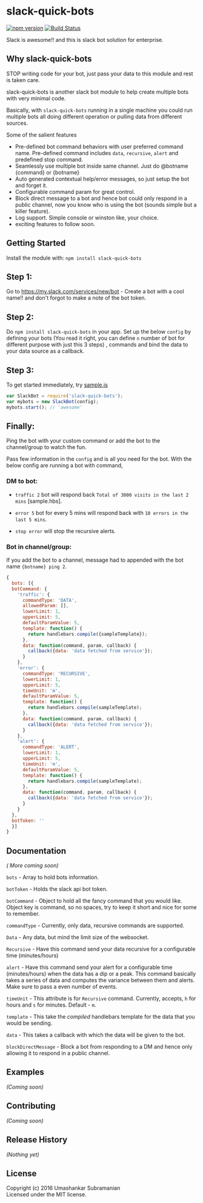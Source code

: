 # slack-quick-bots 
[![npm version][npm-badge]][npm-url]
[![Build Status][travis-badge]][travis-url]

Slack is awesome!! and this is slack bot solution for enterprise.

## Why slack-quick-bots

STOP writing code for your bot, just pass your data to this module and rest is taken care.

slack-quick-bots is another slack bot module to help create multiple bots with very minimal code.

Basically, with `slack-quick-bots` running in a single machine you could run multiple bots all doing different operation or pulling data from different sources.

Some of the salient features

*  Pre-defined bot command behaviors with user preferred command name. Pre-defined command includes `data`, `recursive`, `alert` and predefined stop command.
*  Seamlessly use multiple bot inside same channel. Just do @botname {command} or {botname}
*  Auto generated contextual help/error messages, so just setup the bot and forget it.
*  Configurable command param for great control.
*  Block direct message to a bot and hence bot could only respond in a public channel, now you know who is using the bot (sounds simple but a killer feature).
*  Log support. Simple console or winston like, your choice.
*  exciting features to follow soon.

## Getting Started
Install the module with: `npm install slack-quick-bots`

## Step 1:

Go to https://my.slack.com/services/new/bot - Create a bot with a cool name!! and don't forgot to 
make a note of the bot token.

## Step 2:

Do `npm install slack-quick-bots` in your app. Set up the below `config` by defining your bots (You read it right, you can define `n` number of bot for different purpose with just this 3 steps) , commands and bind the data to your data source as a callback.

## Step 3: 

To get started immediately, try [sample.js](https://github.com/usubram/slack-quick-bots/blob/master/sample.js)

```javascript
var SlackBot = require('slack-quick-bots');
var mybots = new SlackBot(config);
mybots.start(); // 'awesome'
```

## Finally:

Ping the bot with your custom command or add the bot to the channel/group to watch the fun.

Pass few information in the `config` and is all you need for the bot. With the below config are running a bot with command,

### DM to bot:

* `traffic 2` bot will respond back `Total of 3000 visits in the last 2 mins` [sample.hbs].

* `error 5` bot for every 5 mins will respond back with `10 errors in the last 5 mins`.

* `stop error` will stop the recursive alerts.

### Bot in channel/group:

If you add the bot to a channel, message had to appended with the bot name `{botname} ping 2`.

```javascript
{
  bots: [{
  botCommand: {
    'traffic': {
      commandType: 'DATA',
      allowedParam: [],
      lowerLimit: 1,
      upperLimit: 5,
      defaultParamValue: 5,
      template: function() {
        return handlebars.compile({sampleTemplate});
      },
      data: function(command, param, callback) {
        callback({data: 'data fetched from service'});
      }
    },
    'error': {
      commandType: 'RECURSIVE',
      lowerLimit: 1,
      upperLimit: 5,
      timeUnit: 'm',
      defaultParamValue: 5,
      template: function() {
        return handlebars.compile(sampleTemplate);
      },
      data: function(command, param, callback) {
        callback({data: 'data fetched from service'});
      }
    },
    'alert': {
      commandType: 'ALERT',
      lowerLimit: 1,
      upperLimit: 5,
      timeUnit: 'm',
      defaultParamValue: 5,
      template: function() {
        return handlebars.compile(sampleTemplate);
      },
      data: function(command, param, callback) {
        callback({data: 'data fetched from service'});
      }
    }
  },
  botToken: ''
  }]
}
```

## Documentation
_( More coming soon)_

`bots` - Array to hold bots information.

`botToken` - Holds the slack api bot token.

`botCommand` - Object to hold all the fancy command that you would like. Object key is command,
so no spaces, try to keep it short and nice for some to remember.

`commandType` - Currently, only data, recursive commands are supported.

  `Data` - Any data, but mind the limit size of the websocket.

  `Recursive` - Have this command send your data recursive for a configurable time (minutes/hours)

  `alert` - Have this command send your alert for a configurable time (minutes/hours) when the data has
  a dip or a peak. This command basically takes a series of data and computes the variance between them and
  alerts. Make sure to pass a even number of events.

`timeUnit` - This attribute is for `Recursive` command. Currently, accepts, `h` for hours and `s` for minutes. Default - `m`.

`template` - This take the *compiled* handlebars template for the data that you would be sending.

`data` - This takes a callback with which the data will be given to the bot.

`blockDirectMessage` - Block a bot from responding to a DM and hence only allowing it to respond in a public channel.


## Examples
_(Coming soon)_

## Contributing
_(Coming soon)_

## Release History
_(Nothing yet)_

## License
Copyright (c) 2016 Umashankar Subramanian  
Licensed under the MIT license.

[npm-badge]: https://badge.fury.io/js/slack-quick-bots.svg
[npm-url]: https://badge.fury.io/js/slack-quick-bots
[travis-badge]: https://api.travis-ci.org/usubram/slack-quick-bots.svg
[travis-url]: https://travis-ci.org/usubram/slack-quick-bots